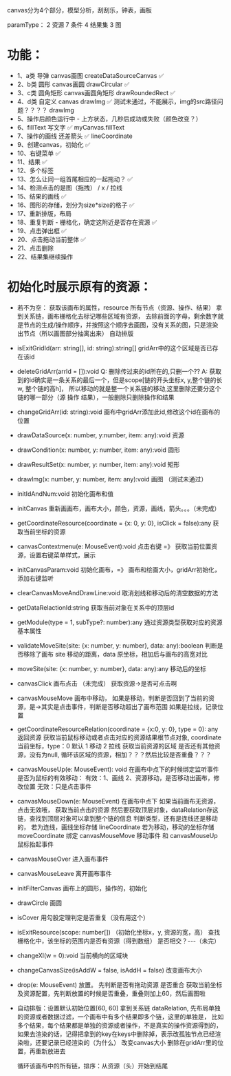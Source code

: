  canvas分为4个部分，模型分析，刮刮乐，钟表，画板
 
paramType： 2 资源 7 条件 4 结果集 3 图
 
 #  功能：
 * 1、a类 导弹 canvas画图   createDataSourceCanvas ✅
 * 2、b类 圆形 canvas画圆   drawCircular  ✅
 * 3、c类 圆角矩形 canvas画圆角矩形  drawRoundedRect ✅
 * 4、d类 自定义 canvas drawImg   ✅ 测试未通过，不能展示，img的src路径问题？？？？ drawImg
 * 5、操作后颜色运行中 - 上方状态，几秒后成功或失败（颜色改变？）
 * 6、fillText 写文字   ✅  myCanvas.fillText
 * 7、操作的画线 还差箭头 ✅  lineCoordinate
 * 9、创建canvas，初始化  ✅  
 * 10、右键菜单    ✅
 * 11、结果       ✅ 
 * 12、多个标签
 * 13、怎么让同一组首尾相应的一起拖动？   ✅ 
 * 14、检测点击的是图（拖拽） / x / 拉线 
 * 15、结果的画线 ✅ 
 * 16、图形的存储，划分为size*size的格子  ✅
 * 17、重新排版，布局 
 * 18、重复判断 - 栅格化，确定这附近是否存在资源  ✅
 * 19、点击弹出框 ✅
 * 20、点击拖动当前整体 ✅ 
 * 21、点击删除
 * 22、结果集继续操作

 # 初始化时展示原有的资源：
 + 若不为空：
    获取该画布的属性，resource 所有节点（资源、操作、结果）
    拿到关系链，画布栅格化去标记哪些区域有资源，
    去除前面的字母，剩余数字就是节点的生成/操作顺序，并按照这个顺序去画图，没有关系的图，只是渲染出节点（所以画图部分抽离出来）
    自动排版


 * isExitGridId(arr: string[], id: string):string[] gridArr中的这个区域是否已存在该id
 * deleteGridArr(arrId = []):void
    Q: 删除传过来的id所在的,只删一个??
    A: 获取到的id确实是一条关系的最后一个，但是scope[链的开头坐标x, y,整个链的长w, 整个链的高h]，
        所以移动的就是整一个关系链的移动,这里删除还要分这个链的哪一部分（源 操作 结果），一般删除只删除操作和结果
 * changeGridArr(id: string):void 画布中gridArr添加此id,修改这个id在画布的位置
 * drawDataSource(x: number, y:number, item: any):void 资源
 * drawCondition(x: number, y: number, item: any):void 圆形
 * drawResultSet(x: number, y: number, item: any):void 矩形
 * drawImg(x: number, y: number, item: any):void 画图   （测试未通过）
 * initIdAndNum:void 初始化画布和值
 * initCanvas 重新画画布，画布大小，颜色，资源，画线，箭头。。。（未完成）
 * getCoordinateResource(coordinate = {x: 0, y: 0}, isClick = false):any 获取当前坐标的资源
 * canvasContextmenu(e: MouseEvent):void 点击右键 =》 获取当前位置资源，设置右键菜单样式，展示
 * initCanvasParam:void  初始化画布，=》 画布和绘画大小，gridArr初始化，添加右键监听
 * clearCanvasMoveAndDrawLine:void 取消划线和移动后的清空数据的方法
 * getDataRelactionId:string 获取当前对象在关系中的顶层id
 * getModule(type = 1, subType?: number):any 通过资源类型获取对应的资源基本属性
 * validateMoveSite(site: {x: number, y: number}, data: any):boolean 判断是否移除了画布
    site 移动的距离，data 原坐标，相加后与画布的高宽对比
 * moveSite(site: {x: number, y: number}, data: any):any  移动后的坐标
 * canvasClick 画布点击 （未完成） 获取资源->是否可点击啊
 * canvasMouseMove 画布中移动，
    如果是移动，判断是否回到了当前的资源，是->其实是点击事件，判断是否移动超出了画布范围
    如果是拉线，记录位置
 * getCoordinateResourceRelation(coordinate = {x:0, y: 0}, type = 0): any 返回资源
    获取当前鼠标移动或者点击对应的资源结果根节点对象, coordinate 当前坐标，type：0 默认 1 移动 2 拉线
    获取当前资源的区域
    是否还有其他资源，没有为null,
    循环该区域的资源，相加？？？然后比较是否重叠？？？
 * canvasMouseUp(e: MouseEvent): void 在画布中点下的时候绑定监听事件
    是否为鼠标的有效移动：
    有效：1、画线 2、资源移动，是否移动出画布，修改位置
    无效：只是点击事件
 * canvasMouseDown(e: MouseEvent) 在画布中点下
    如果当前画布无资源，点击无效哦，
    获取当前点击的资源
    然后要获取顶层对象，dataRelation存这链，查找到顶层对象可以拿到整个链的信息
    判断类型，还有是连线还是移动的，
      若为连线，画线坐标存储 lineCoordinate
      若为移动，移动的坐标存储 moveCoordinate
    绑定 canvasMouseMove 移动事件 和 canvasMouseUp 鼠标抬起事件
 * canvasMouseOver 进入画布事件
 * canvasMouseLeave 离开画布事件
 * initFilterCanvas 画布上的圆形，操作的，初始化
 * drawCircle 画圆
 * isCover 用勾股定理判定是否重复（没有用这个）
 * isExitResource(scope: number[]) （初始化坐标x，y, 资源的宽，高）
    查找栅格化中，该坐标的范围内是否有资源（得到数组）
    是否相交？---（未完）
 * changeXl(w = 0):void 当前横向的区域块
 * changeCanvasSize(isAddW = false, isAddH = false) 改变画布大小
 * drop(e: MouseEvent) 放置。 
    先判断是否有拖动资源
    是否重合
    获取当前坐标及资源配置，先判断放置的时候是否重叠，重叠则加上60，然后画图啦
    

 * 自动排版：设置默认初始位置[60, 60]
    拿到关系链 dataRelation, 先布局单独的资源或者数据过滤，一个画布中有多个结果即多个链，这里的单独是， 比如多个结果，每个结果都是单独的资源或者操作，不是真实的操作资源得到的，如果去渲染的话，记得把拿到的key在keys中删除掉，表示改孤独节点已经渲染啦，还要记录已经渲染的（为什么）
    改变canvas大小
    删除在gridArr里的位置，再重新放进去

    循环该画布中的所有链，排序：从资源（头）开始到结尾
